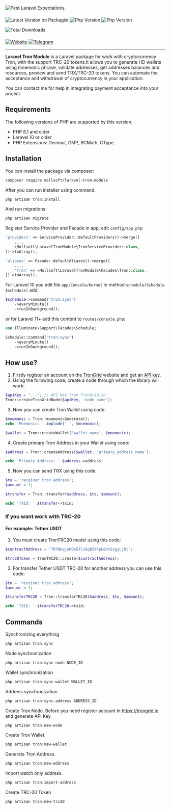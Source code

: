 ![Pest Laravel Expectations](https://banners.beyondco.de/Tron.png?theme=light&packageManager=composer+require&packageName=mollsoft%2Flaravel-tron-module&pattern=architect&style=style_1&description=Working+with+cryptocurrency+Tron%2C+supported+TRC-20+tokens&md=1&showWatermark=1&fontSize=100px&images=https%3A%2F%2Flaravel.com%2Fimg%2Flogomark.min.svg)

<a href="https://packagist.org/packages/mollsoft/laravel-tron-module" target="_blank">
    <img style="display: inline-block; margin-top: 0.5em; margin-bottom: 0.5em" src="https://img.shields.io/packagist/v/mollsoft/laravel-tron-module.svg?style=flat&cacheSeconds=3600" alt="Latest Version on Packagist">
</a>

<a href="https://www.php.net">
    <img style="display: inline-block; margin-top: 0.5em; margin-bottom: 0.5em" src="https://img.shields.io/badge/php-%3E=8.1-brightgreen.svg?maxAge=2592000" alt="Php Version">
</a>

<a href="https://laravel.com/">
    <img style="display: inline-block; margin-top: 0.5em; margin-bottom: 0.5em" src="https://img.shields.io/badge/laravel-%3E=10-red.svg?maxAge=2592000" alt="Php Version">
</a>

<a href="https://packagist.org/packages/mollsoft/laravel-tron-module" target="_blank">
    <img style="display: inline-block; margin-top: 0.5em; margin-bottom: 0.5em" src="https://img.shields.io/packagist/dt/mollsoft/laravel-tron-module.svg?style=flat&cacheSeconds=3600" alt="Total Downloads">
</a>

<a href="https://mollsoft.com"><img alt="Website" src="https://img.shields.io/badge/Website-https://mollsoft.com-black"></a>
<a href="https://t.me/mollsoft"><img alt="Telegram" src="https://img.shields.io/badge/Telegram-@mollsoft-blue"></a>

---

**Laravel Tron Module** is a Laravel package for work with cryptocurrency Tron, with the support TRC-20 tokens.It allows you to generate HD wallets using mnemonic phrase, validate addresses, get addresses balances and resources, preview and send TRX/TRC-20 tokens. You can automate the acceptance and withdrawal of cryptocurrency in your application.

You can contact me for help in integrating payment acceptance into your project.

## Requirements

The following versions of PHP are supported by this version.

* PHP 8.1 and older
* Laravel 10 or older
* PHP Extensions: Decimal, GMP, BCMath, CType.


## Installation
You can install the package via composer:
```bash
composer require mollsoft/laravel-tron-module
```

After you can run installer using command:
```bash
php artisan tron:install
```

And run migrations:
```bash
php artisan migrate
```

Register Service Provider and Facade in app, edit `config/app.php`:
```php
'providers' => ServiceProvider::defaultProviders()->merge([
    ...,
    \Mollsoft\LaravelTronModule\TronServiceProvider::class,
])->toArray(),

'aliases' => Facade::defaultAliases()->merge([
    ...,
    'Tron' => \Mollsoft\LaravelTronModule\Facades\Tron::class,
])->toArray(),
```

For Laravel 10 you edit file `app/Console/Kernel` in method `schedule(Schedule $schedule)` add:
```php
$schedule->command('tron:sync')
    ->everyMinute()
    ->runInBackground();
```

or for Laravel 11+ add this content to `routes/console.php`:

```php
use Illuminate\Support\Facades\Schedule;

Schedule::command('tron:sync')
    ->everyMinute()
    ->runInBackground();
```

## How use?
1. Firstly register an account on the <a href="https://www.trongrid.io/register">TronGrid</a> website and get an <a href="https://www.trongrid.io/dashboard/keys">API key</a>.
2. Using the following code, create a node through which the library will work:
```php
$apiKey = "..."; // API Key from TronGrid.io
Tron::createTronGridNode($apiKey, 'node_name');
```
3. Now you can create Tron Wallet using code:
```php
$mnemonic = Tron::mnemonicGenerate();
echo 'Mnemonic: '.implode(' ', $mnemonic);

$wallet = Tron::createWallet('wallet_name', $mnemonic);
```
4. Create primary Tron Address in your Wallet using code:
```php
$address = Tron::createAddress($wallet, 'primary_address_name');

echo 'Primary Address: '.$address->address;
```
5. Now you can send TRX using this code:
```php
$to = 'receiver tron address';
$amount = 1;

$transfer = Tron::transfer($address, $to, $amount);

echo 'TXID: '.$transfer->txid;
```

### If you want work with TRC-20
#### For example: Tether USDT

1. You must create TronTRC20 model using this code:
```php
$contractAddress = 'TR7NHqjeKQxGTCi8q8ZY4pL8otSzgjLj6t';

$trc20Token = TronTRC20::create($contractAddress);
```
2. For transfer Tether USDT TRC-20 for another address you can use this code:
```php
$to = 'receiver tron address';
$amount = 1;

$transferTRC20 = Tron::transferTRC20($address, $to, $amount);

echo 'TXID: '.$transferTRC20->txid;
```


## Commands

Synchronizing everything
```bash
php artisan tron:sync
```

Node synchronization
```bash
php artisan tron:sync-node NODE_ID
```

Wallet synchronization
```bash
php artisan tron:sync-wallet WALLET_ID
```

Address synchronization
```bash
php artisan tron:sync-address ADDRESS_ID
```

Create Tron Node. Before you need register account in https://trongrid.io and generate API Key.
```bash
php artisan tron:new-node
```

Create Tron Wallet.
```bash
php artisan tron:new-wallet
```

Generate Tron Address.
```bash
php artisan tron:new-address
```

Import watch only address.
```bash
php artisan tron:import-address
```

Create TRC-20 Token
```bash
php artisan tron:new-trc20
```


